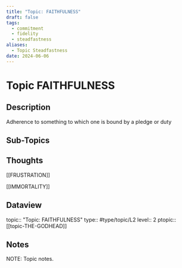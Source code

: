 ```yaml
---
title: "Topic: FAITHFULNESS"
draft: false
tags:
  - commitment
  - fidelity
  - steadfastness
aliases:
  - Topic Steadfastness
date: 2024-06-06
---
```

# Topic FAITHFULNESS
## Description
Adherence to something to which one is bound by a pledge or duty

## Sub-Topics


## Thoughts
[[FRUSTRATION]]

[[IMMORTALITY]]

## Dataview
topic:: "Topic: FAITHFULNESS"
type:: #type/topic/L2 
level:: 2
ptopic:: [[topic-THE-GODHEAD]]

## Notes
NOTE: Topic notes.